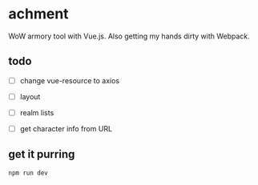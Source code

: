 # achment
WoW armory tool with Vue.js. Also getting my hands dirty with Webpack.


## todo
- [ ] change vue-resource to axios
- [ ] layout
- [ ] realm lists
- [ ] get character info from URL


## get it purring
```
npm run dev
```
